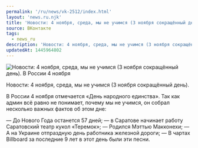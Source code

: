 ```yaml
---
permalink: '/ru/news/vk-2512/index.html'
layout: 'news.ru.njk'
title: 'Новости: 4 ноября, среда, мы не учимся (3 ноября сокращённый день).'
source: ВКонтакте
tags:
  - news_ru
description: 'Новости: 4 ноября, среда, мы не учимся (3 ноября сокращённый день).'
updatedAt: 1445964802
---
```

![Новости: 4 ноября, среда, мы не учимся (3 ноября сокращённый день). В России 4 ноября](https://sun9-51.userapi.com/impf/c623723/v623723484/4fb35/bn6yu92cHw0.jpg?size=670x377&quality=96&proxy=1&sign=b2d3172067bc01a81318b959f8585186&c_uniq_tag=NJacpFVvW_MnVCvbvfp1Sss1jS89lx9MMTIIHJB7Z68&type=album)

Новости: 4 ноября, среда, мы не учимся (3 ноября сокращённый день).

В России 4 ноября отмечается «День народного единства». Так как админ всё равно не понимает, почему мы не учимся, он собрал несколько важных фактов об этом дне:

— До Нового Года останется 57 дней;
— в Саратове начинает работу Саратовский театр кукол «Теремок»;
— Родился Мэттью Макконехи;
— А на Украине отпраздную день работника железной дороги;
— В чартах Billboard за последние 9 лет в этот день были эти песни.
